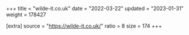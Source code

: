+++
title = "wilde-it.co.uk"
date = "2022-03-22"
updated = "2023-01-31"
weight = 178427

[extra]
source = "https://wilde-it.co.uk/"
ratio = 8
size = 174
+++
